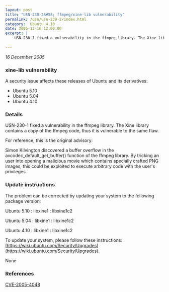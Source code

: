 ```yaml
---
layout: post
title: "USN-230-2&#58; ffmpeg/xine-lib vulnerability"
permalink: /usn/usn-230-2/index.html
category:  Ubuntu 4.10
date: 2005-12-16 12:00:00
excerpt: |
    USN-230-1 fixed a vulnerability in the ffmpeg library. The Xine library contains a copy of the ffmpeg code, thus it is vulnerable to the same flaw.
    
--- 
```

 
 

*16 December 2005*

### xine-lib vulnerability

A security issue affects these releases of Ubuntu and its derivatives:

* Ubuntu 5.10
* Ubuntu 5.04
* Ubuntu 4.10

### Details

USN-230-1 fixed a vulnerability in the ffmpeg library. The Xine library contains a copy of the ffmpeg code, thus it is vulnerable to the same flaw.

For reference, this is the original advisory:

 Simon Kilvington discovered a buffer overflow in the avcodec_default_get_buffer() function of the ffmpeg library. By tricking an user into opening a malicious movie which contains specially crafted PNG images, this could be exploited to execute arbitrary code with the user&#39;s privileges.

### Update instructions

The problem can be corrected by updating your system to the following package version:

Ubuntu 5.10
 : libxine1 
 : libxine1c2 

Ubuntu 5.04
 : libxine1 
 : libxine1c2 

Ubuntu 4.10
 : libxine1 
 : libxine1c2 

To update your system, please follow these instructions: [https://wiki.ubuntu.com/Security/Upgrades](https://wiki.ubuntu.com/Security/Upgrades).

None

### References

 
 [CVE-2005-4048](http://people.ubuntu.com/~ubuntu-security/cve/CVE-2005-4048)
 

